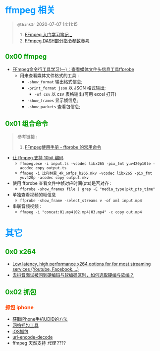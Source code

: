 # <font color=#0099ff> **ffmpeg 相关** </font>

> `@think3r` 2020-07-07 14:11:15
> 1. [FFmpeg 入门学习笔记 _](https://lingyunfx.com/2020/11/21/ffmpeg-used01/)
> 2. [FFmpeg DASH部分指令参数参考](https://www.jianshu.com/p/637553d479b4?utm_campaign=maleskine&utm_content=note&utm_medium=seo_notes&utm_source=recommendation)

## <font color=#009A000> 0x00 ffmpeg </font>

- [FFmpeg命令行工具学习(一)：查看媒体文件头信息工具ffprobe](https://www.cnblogs.com/renhui/p/9209664.html)
  - 用来查看媒体文件格式的工具 :
    - `-show_format`  输出格式信息;
    - `-print_format json` 以 JSON 格式输出;
      - `-of csv` 以 csv 表格输出(可用 excel 打开)
    - `-show_frames` 显示帧信息;
    - `-show_packets` 查看包信息;

## <font color=#009A000> 0x01 组合命令 </font>

> 参考链接 : <br/>
> 1. [FFmpeg使用手册 - ffprobe 的常用命令](http://blog.chinaunix.net/uid-11344913-id-5750194.html)

- [让 ffmpeg 支持 10bit 编码](https://www.cnblogs.com/koder/p/7851387.html)
  - `ffmpeg.exe -i input.ts -vcodec libx265 -pix_fmt yuv420p10le -acodec copy output.ts`
  - `ffmpeg -i 比利林恩_4k_60fps_h265.mkv -vcodec libx265 -pix_fmt yuv420p -acodec copy output.mkv`
- 使用 ffprobe 查看文件中帧对应时间(pts)是否对齐 :
  - `ffprobe -show_frames file | grep -E "media_type|pkt_pts_time"`
- 单独查看视频的帧信息 
  - `ffprobe -show_frame -select_streams v -of xml input.mp4`
- 串联音频视频 :
  - `ffmpeg -i "concat:01.mp4|02.mp4|03.mp4" -c copy out.mp4`

# <font color=#0099ff> **其它** </font>

## <font color=#009A000> 0x0 x264 </font>

- [Low latency, high performance x264 options for for most streaming services (Youtube, Facebook,...)](https://obsproject.com/forum/resources/low-latency-high-performance-x264-options-for-for-most-streaming-services-youtube-facebook.726/)
- [去抖音面试被问到硬编码与软编码区别，如何选取硬编与软编？](https://my.oschina.net/u/4338729/blog/3399299)

## <font color=#009A000> 0x02 抓包 </font>

### <font color=#FF4500> 抓包 iphone </font>

- [获取iPhone手机UDID的方法](https://www.jianshu.com/p/d36943527ad0)
- [网络抓包工具](https://www.jianshu.com/p/98f16d6b8f5f)
- [iOS抓包](https://www.jianshu.com/p/e4165e8149ec)
- [url-encode-decode](https://tool.chinaz.com/tools/urlencode.aspx)
- ffmpeg 天然支持 *代理* ????
